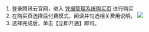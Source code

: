 1. 登录腾讯云官网，进入 [凭据管理系统购买页](https://buy.cloud.tencent.com/ssm) 进行购买
2. 在购买页选择后付费模式，阅读并勾选相关费用说明。
![](https://main.qcloudimg.com/raw/db75994439adbde47c61b40713fec31e.png)
3. 选择完成后，单击【立即开通】即可。
